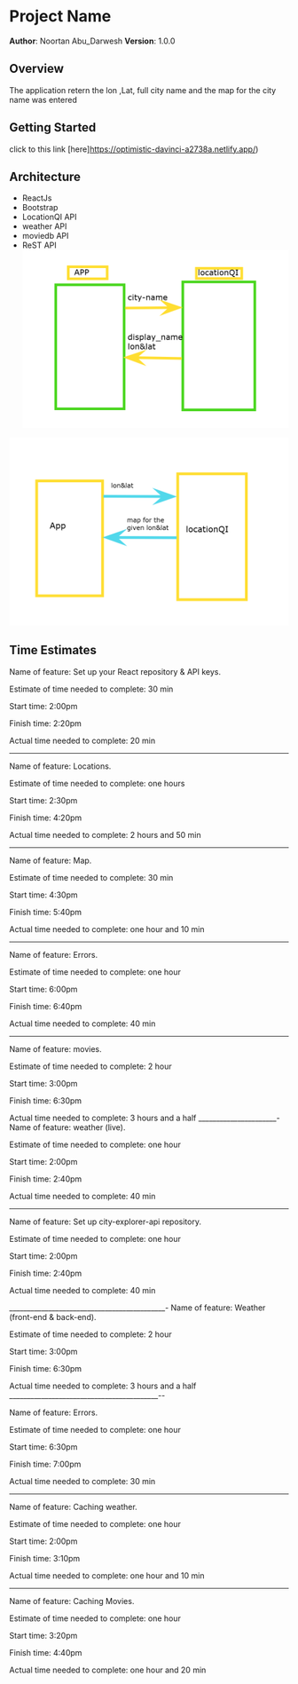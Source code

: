 # Project Name

**Author**: Noortan Abu_Darwesh
**Version**: 1.0.0 

## Overview
The application retern the lon ,Lat, full city name and the map for the city name was entered

## Getting Started
click to this link [here]https://optimistic-davinci-a2738a.netlify.app/)

## Architecture
- ReactJs
- Bootstrap
- LocationQI API 
- weather API
- moviedb API
- ReST API
![location ](first.png)

![map](map.png)
## Time Estimates

Name of feature: Set up your React repository & API keys.

Estimate of time needed to complete: 30 min

Start time: 2:00pm

Finish time: 2:20pm

Actual time needed to complete: 20 min

___
Name of feature:  Locations.

Estimate of time needed to complete: one hours

Start time: 2:30pm

Finish time: 4:20pm

Actual time needed to complete: 2 hours and 50 min
___
Name of feature: Map.

Estimate of time needed to complete: 30 min

Start time: 4:30pm

Finish time: 5:40pm

Actual time needed to complete: one hour and 10 min
___
Name of feature: Errors.

Estimate of time needed to complete: one hour

Start time: 6:00pm

Finish time: 6:40pm

Actual time needed to complete: 40 min
____________
Name of feature: movies.

Estimate of time needed to complete: 2 hour

Start time: 3:00pm

Finish time: 6:30pm

Actual time needed to complete: 3 hours and a half
______________________-
Name of feature: weather (live).

Estimate of time needed to complete: one hour

Start time: 2:00pm

Finish time: 2:40pm

Actual time needed to complete: 40 min
______________________________________
Name of feature: Set up city-explorer-api repository.

Estimate of time needed to complete: one hour

Start time: 2:00pm

Finish time: 2:40pm

Actual time needed to complete: 40 min 

____________________________________________-
Name of feature: Weather (front-end & back-end).

Estimate of time needed to complete: 2 hour

Start time: 3:00pm

Finish time: 6:30pm

Actual time needed to complete: 3 hours and a half
__________________________________________--

Name of feature: Errors.

Estimate of time needed to complete: one hour

Start time: 6:30pm

Finish time: 7:00pm

Actual time needed to complete: 30 min
________________________________________________

Name of feature: Caching weather.

Estimate of time needed to complete: one hour

Start time: 2:00pm

Finish time: 3:10pm

Actual time needed to complete: one hour and 10 min

_________________________________________________

Name of feature: Caching Movies.

Estimate of time needed to complete: one hour

Start time: 3:20pm

Finish time: 4:40pm

Actual time needed to complete: one hour and 20 min